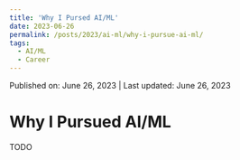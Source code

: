 ```yaml
---
title: 'Why I Pursed AI/ML'
date: 2023-06-26
permalink: /posts/2023/ai-ml/why-i-pursue-ai-ml/
tags:
  - AI/ML
  - Career
---
```


Published on: June 26, 2023 | Last updated: June 26, 2023

Why I Pursued AI/ML
======

TODO